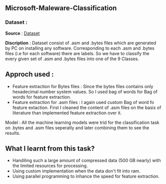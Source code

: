 ## Microsoft-Maleware-Classification

### Dataset : 
   **Source** : [Dataset](https://www.kaggle.com/c/malware-classification/data) 
   
   
   **Discription** : Dataset consist of .asm and .bytes files which are generated by PC on installing any software. Corresponding to each .asm and .bytes files (i.e for each software) there are labels. So we have to classify the every given set of .asm and .bytes files into one of the 9 Classes.
   
   
## Approch used : 

* Feature extraction for Bytes files : 
        Since the  bytes files contains only hexadecimal number system values. So I used bag of words for Bag of words for feature extraction.
* Feature extraction for .asm files : 
        I again used custom Bag of word fo feature extaction. First I cleaned the content of .asm files on the basis of literature than implemented feature extraction over it. 
        
Model : 
  All the machine learning models were trid for the classification task on .bytes and .asm files seperatly and later combining them to see the results.
  
## What I learnt from this task?

* Handiling such a large amount of compressed data (500 GB nearly) with the limited resources for processing.
* Using custom implementation when the data don't fit into ram.
* Using parallel programming to inhance the speed for feature extraction.
   
   
   
   
